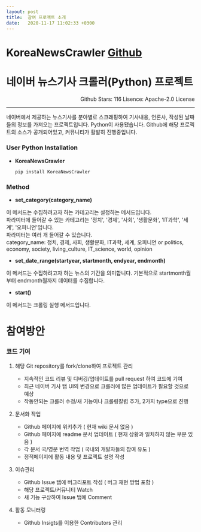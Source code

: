 ```yaml
---
layout: post
title:  참여 프로젝트 소개
date:   2020-11-17 11:02:33 +0300
---
```


KoreaNewsCrawler  [Github](https://github.com/lumyjuwon/KoreaNewsCrawler)
================
   
   
# 네이버 뉴스기사 크롤러(Python) 프로젝트 
<div style="text-align: right">Github Stars: 116    
Lisence: Apache-2.0 License</div>
<hr>   
네이버에서 제공하는 뉴스기사를 분야별로 스크래핑하여 기사내용, 언론사, 작성된 날짜들의 정보를 가져오는 프로젝트입니다. Python이 사용됐습니다. Github에 해당 프로젝트의 소스가 공개되어있고, 커뮤니티가 활발히 진행중입니다.    


### User Python Installation
* **KoreaNewsCrawler**

    ``` pip install KoreaNewsCrawler ```
    
### Method
* **set_category(category_name)**
  
 이 메서드는 수집하려고자 하는 카테고리는 설정하는 메서드입니다.  
 파라미터에 들어갈 수 있는 카테고리는 '정치', '경제', '사회', '생활문화', 'IT과학', '세계', '오피니언'입니다.  
 파라미터는 여러 개 들어갈 수 있습니다.  
 category_name: 정치, 경제, 사회, 생활문화, IT과학, 세계, 오피니언 or politics, economy, society, living_culture, IT_science, world, opinion
  
* **set_date_range(startyear, startmonth, endyear, endmonth)**
  
 이 메서드는 수집하려고자 하는 뉴스의 기간을 의미합니다. 기본적으로 startmonth월부터 endmonth월까지 데이터를 수집합니다.
  
* **start()**
  
 이 메서드는 크롤링 실행 메서드입니다.


# 참여방안  

### 코드 기여
1. 해당 Git repository를 fork/clone하여 프로젝트 관리
    + 지속적인 코드 리뷰 및 디버깅/업데이트를 pull request 하여 코드에 기여
    + 최근 네이버 기사 탭 UI의 변경으로 크롤러에 많은 업데이트가 필요할 것으로 예상
    + 작동안되는 크롤러 수정/새 기능이나 크롤링칼럼 추가, 2가지 type으로 진행
   
2. 문서화 작업
    + Github 페이지에 위키추가 ( 현재 wiki 문서 없음 )
    + Github 페이지에 readme 문서 업데이트 ( 현재 상황과 일치하지 않는 부분 있음 )
    + 각 문서 국/영문 번역 작업 ( 국내외 개발자들의 참여 유도 )
    + 정적페이지에 활동 내용 및 프로젝트 설명 작성

3. 이슈관리
    + Github Issue 탭에 버그리포트 작성 ( 버그 재현 방법 포함 ) 
    + 해당 프로젝트/커뮤니티 Watch
    + 새 기능 구상하여 Issue 탭에 Comment

4. 활동 모니터링
    + Github Insigts를 이용한 Contributors 관리

